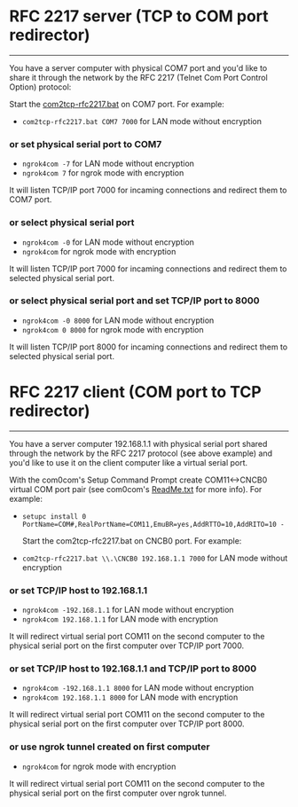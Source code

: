 # RFC 2217 server (TCP to COM port redirector)
--------------------------------------------

You have a server computer with physical COM7 port and you'd like to share it
through the network by the RFC 2217 (Telnet Com Port Control Option) protocol:

 Start the [com2tcp-rfc2217.bat](https://com0com.sourceforge.net/hub4com/ReadMe.txt) on COM7 port. For example:

- `com2tcp-rfc2217.bat COM7 7000` for LAN mode without encryption
 ### or set physical serial port to COM7
 
- `ngrok4com -7`  for LAN mode without encryption
- `ngrok4com 7` for ngrok mode with encryption

It will listen TCP/IP port 7000 for incaming connections and
redirect them to COM7 port.

### or select physical serial port

- `ngrok4com -0` for LAN mode without encryption
- `ngrok4com` for ngrok mode with encryption

It will listen TCP/IP port 7000 for incaming connections and
redirect them to selected physical serial port.

### or select physical serial port and set TCP/IP port to 8000

- `ngrok4com -0 8000` for LAN mode without encryption
- `ngrok4com 0 8000` for ngrok mode with encryption

It will listen TCP/IP port 8000 for incaming connections and
redirect them to selected physical serial port.

# RFC 2217 client (COM port to TCP redirector)
--------------------------------------------

You have a server computer 192.168.1.1 with physical serial port
shared through the network by the RFC 2217 protocol (see above example) and
you'd like to use it on the client computer like a virtual serial port.

With the com0com's Setup Command Prompt create COM11<->CNCB0 virtual
COM port pair (see com0com's [ReadMe.txt](com0com.md) for more info). For example:
     
- `setupc install 0 PortName=COM#,RealPortName=COM11,EmuBR=yes,AddRTTO=10,AddRITO=10 -`

  Start the com2tcp-rfc2217.bat on CNCB0 port. For example:
  
- `com2tcp-rfc2217.bat \\.\CNCB0 192.168.1.1 7000` for LAN mode without encryption
  
### or set TCP/IP host to 192.168.1.1

- `ngrok4com -192.168.1.1` for LAN mode without encryption
- `ngrok4com 192.168.1.1` for LAN mode with encryption
 
It will redirect virtual serial port COM11 on the second computer to the
physical serial port on the first computer over TCP/IP port 7000.<br>

### or set TCP/IP host to 192.168.1.1 and TCP/IP port to 8000

- `ngrok4com -192.168.1.1 8000` for LAN mode without encryption
- `ngrok4com 192.168.1.1 8000` for LAN mode with encryption

It will redirect virtual serial port COM11 on the second computer to the
physical serial port on the first computer over TCP/IP port 8000.<br>

### or use ngrok tunnel created on first computer

- `ngrok4com` for ngrok mode with encryption

It will redirect virtual serial port COM11 on the second computer to the
physical serial port on the first computer over ngrok tunnel.
